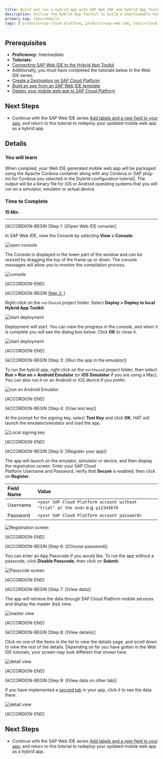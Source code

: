 ```yaml
---
title: Build and run a hybrid app with SAP Web IDE and Hybrid App Toolkit
description: Utilize the Hybrid App Toolkit to build a downloadable hybrid app and run it on a device or simulator
primary_tag: topic>mobile
tags: [ products>sap-cloud-platform, products>sap-web-ide, topic>cloud, topic>html5, topic>mobile, topic>sapui5, tutorial>intermediate ]
---
```

## Prerequisites  
- **Proficiency:** Intermediate
- **Tutorials:**
- [Connecting SAP Web IDE to the Hybrid App Toolkit](https://www.sap.com/developer/tutorials/hcpms-webide-hat-connection.html)
- Additionally, you must have completed the tutorials below in the Web IDE series.  
- [Create a Destination on SAP Cloud Platform](https://www.sap.com/developer/tutorials/hcp-create-destination.html)
- [Build an app from an SAP Web IDE template](https://www.sap.com/developer/tutorials/hcp-template-mobile-web-app.html)
- [Deploy your mobile web app to SAP Cloud Platform](https://www.sap.com/developer/tutorials/hcp-deploy-mobile-web-app.html)



## Next Steps
- Continue with the SAP Web IDE series [Add labels and a new field to your app](https://www.sap.com/developer/tutorials/hcp-webide-add-labels-field.html), and return to this tutorial to redeploy your updated mobile web app as a hybrid app.

## Details
### You will learn  
When compiled, your Web IDE generated mobile web app will be packaged using the Apache Cordova container along with any Cordova or SAP plug-ins for Cordova you selected in the [hybrid configuration tutorial]. The output will be a binary file for iOS or Android operating systems that you will run on a simulator, emulator or actual device.


### Time to Complete
**15 Min**.

---

[ACCORDION-BEGIN [Step 1: ](Open Web IDE console)]

In SAP Web IDE, view the Console by selecting **View > Console**.

![open console](https://raw.githubusercontent.com/SAPDocuments/Tutorials/master/tutorials/hcpms-webide-hybrid-build/1.png)

The Console is displayed in the lower part of the window and can be resized by dragging the top of the frame up or down. The console messages will allow you to monitor the compilation process.

![console](https://raw.githubusercontent.com/SAPDocuments/Tutorials/master/tutorials/hcpms-webide-hybrid-build/2.png)



[ACCORDION-END]

[ACCORDION-BEGIN [Step 2: ](Deploy)]

Right-click on the `northwind` project folder. Select **Deploy > Deploy to local Hybrid App Toolkit**.

![start deployment](https://raw.githubusercontent.com/SAPDocuments/Tutorials/master/tutorials/hcpms-webide-hybrid-build/3.png)

Deployment will start. You can view the progress in the console, and when it is complete you will see the dialog box below. Click **OK** to close it.

![start deployment](https://raw.githubusercontent.com/SAPDocuments/Tutorials/master/tutorials/hcpms-webide-hybrid-build/4.png)



[ACCORDION-END]

[ACCORDION-BEGIN [Step 3: ](Run the app in the emulator)]

To run the hybrid app, right click on the `northwind` project folder, then select **Run > Run on > Android Emulator** (or **iOS Simulator** if you are using a Mac). You can also run it on an Android or iOS device if you prefer.

![run on Android Emulator](https://raw.githubusercontent.com/SAPDocuments/Tutorials/master/tutorials/hcpms-webide-hybrid-build/5.png)



[ACCORDION-END]

[ACCORDION-BEGIN [Step 4: ](Use test key)]

At the prompt for the signing key, select **Test Key** and click **OK**.
HAT will launch the emulator/simulator and load the app.

![Local signing key](https://raw.githubusercontent.com/SAPDocuments/Tutorials/master/tutorials/hcpms-webide-hybrid-build/6.png)



[ACCORDION-END]

[ACCORDION-BEGIN [Step 5: ](Register your app)]

The app will launch on the emulator, simulator or device, and then display the registration screen. Enter your SAP Cloud Platform Username and Password, verify that **Secure** is enabled,  then click on **Register**.

Field Name         | Value
:----------------- | :-------------
Username           |  `<your SAP Cloud Platform account without "trial" at the end>` e.g. `p12345678`
Password           | `<your SAP Cloud Platform account password>`

![Registration screen](https://raw.githubusercontent.com/SAPDocuments/Tutorials/master/tutorials/hcpms-webide-hybrid-build/7.png)



[ACCORDION-END]

[ACCORDION-BEGIN [Step 6: ](Choose password)]

You can enter an App Passcode if you would like. To run the app without a passcode, click **Disable Passcode**, then click on **Submit**.

![Passcode screen](https://raw.githubusercontent.com/SAPDocuments/Tutorials/master/tutorials/hcpms-webide-hybrid-build/8.png)



[ACCORDION-END]

[ACCORDION-BEGIN [Step 7: ](View data)]

The app will retrieve the data through SAP Cloud Platform mobile services and display the master (list) view.

![master view](https://raw.githubusercontent.com/SAPDocuments/Tutorials/master/tutorials/hcpms-webide-hybrid-build/9.png)



[ACCORDION-END]

[ACCORDION-BEGIN [Step 8: ](View details)]

Click on one of the items in the list to view the details page, and scroll down to view the rest of the details. Depending on far you have gotten in the Web IDE tutorials, your screen may look different that shown here.

![detail view](https://raw.githubusercontent.com/SAPDocuments/Tutorials/master/tutorials/hcpms-webide-hybrid-build/10.png)



[ACCORDION-END]

[ACCORDION-BEGIN [Step 9: ](View data on other tab)]

If you have implemented a [second tab](https://www.sap.com/developer/tutorials/hcp-webide-add-tab.html) in your app, click it to see the data there.

![detail view](https://raw.githubusercontent.com/SAPDocuments/Tutorials/master/tutorials/hcpms-webide-hybrid-build/11.png)



[ACCORDION-END]


## Next Steps
- Continue with the SAP Web IDE series [Add labels and a new field to your app](https://www.sap.com/developer/tutorials/hcp-webide-add-labels-field.html), and return to this tutorial to redeploy your updated mobile web app as a hybrid app.
